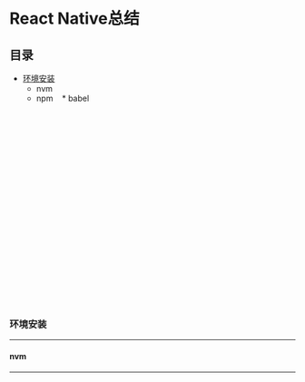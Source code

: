 React Native总结
==

## 目录<br/>
* [环境安装](#环境安装)
    * nvm
    * npm
    * babel
   
<br/>
<br/>
<br/>
<br/>
<br/>
<br/>
<br/>
<br/>
<br/>
<br/>
<br/>
<br/>
<br/>
<br/>
<br/>
<br/>
<br/>
<br/>
<br/><br/>

### 环境安装
----------------------------------------------------



#### nvm
----------------------------------------------------
